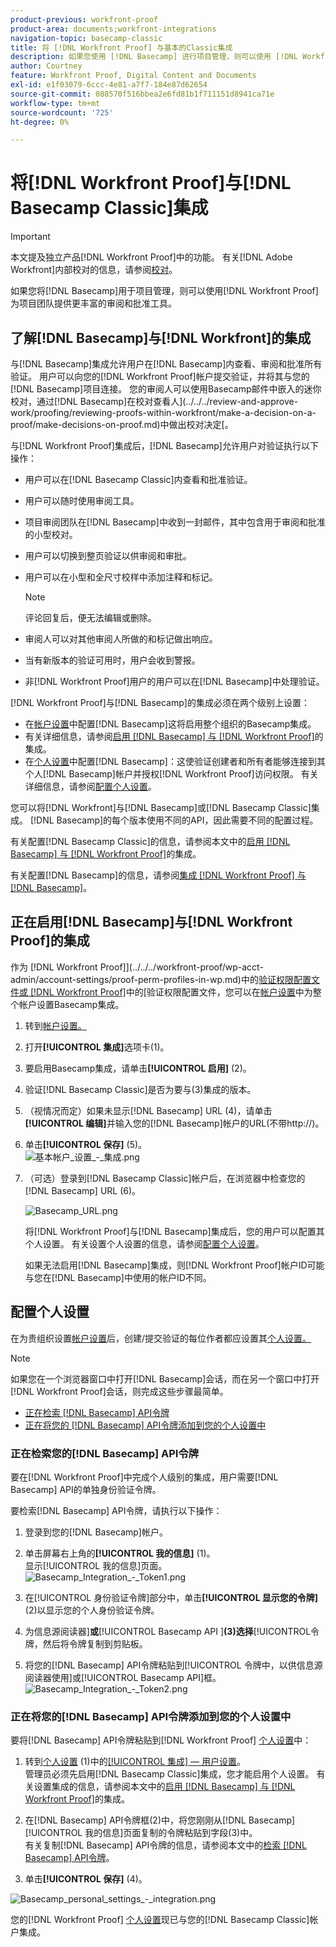 ```yaml
---
product-previous: workfront-proof
product-area: documents;workfront-integrations
navigation-topic: basecamp-classic
title: 将 [!DNL Workfront Proof] 与基本的Classic集成
description: 如果您使用 [!DNL Basecamp] 进行项目管理，则可以使用 [!DNL Workfront Proof]为项目团队提供更丰富的审核和批准工具。
author: Courtney
feature: Workfront Proof, Digital Content and Documents
exl-id: e1f03079-6ccc-4e81-a7f7-184e87d62654
source-git-commit: 088570f516bbea2e6fd81b1f711151d8941ca71e
workflow-type: tm+mt
source-wordcount: '725'
ht-degree: 0%

---
```


# 将[!DNL Workfront Proof]与[!DNL Basecamp Classic]集成

>[!IMPORTANT]
>
>本文提及独立产品[!DNL Workfront Proof]中的功能。 有关[!DNL Adobe Workfront]内部校对的信息，请参阅[校对](../../../review-and-approve-work/proofing/proofing.md)。

如果您将[!DNL Basecamp]用于项目管理，则可以使用[!DNL Workfront Proof]为项目团队提供更丰富的审阅和批准工具。

## 了解[!DNL Basecamp]与[!DNL Workfront]的集成

与[!DNL Basecamp]集成允许用户在[!DNL Basecamp]内查看、审阅和批准所有验证。 用户可以向您的[!DNL Workfront Proof]帐户提交验证，并将其与您的[!DNL Basecamp]项目连接。 您的审阅人可以使用Basecamp邮件中嵌入的迷你校对，通过[!DNL Basecamp]在校对查看人](../../../review-and-approve-work/proofing/reviewing-proofs-within-workfront/make-a-decision-on-a-proof/make-decisions-on-proof.md)中做出校对决定[。

与[!DNL Workfront Proof]集成后，[!DNL Basecamp]允许用户对验证执行以下操作：

* 用户可以在[!DNL Basecamp Classic]内查看和批准验证。
* 用户可以随时使用审阅工具。
* 项目审阅团队在[!DNL Basecamp]中收到一封邮件，其中包含用于审阅和批准的小型校对。
* 用户可以切换到整页验证以供审阅和审批。
* 用户可以在小型和全尺寸校样中添加注释和标记。

  >[!NOTE]
  >
  >评论回复后，便无法编辑或删除。

* 审阅人可以对其他审阅人所做的和标记做出响应。
* 当有新版本的验证可用时，用户会收到警报。
* 非[!DNL Workfront Proof]用户的用户可以在[!DNL Basecamp]中处理验证。

[!DNL Workfront Proof]与[!DNL Basecamp]的集成必须在两个级别上设置：

* 在[帐户设置](https://support.workfront.com/hc/en-us/sections/115000912147-Account-settings)中配置[!DNL Basecamp]这将启用整个组织的Basecamp集成。
* 有关详细信息，请参阅[启用 [!DNL Basecamp] 与 [!DNL Workfront Proof]](#enabling-the-basecamp-integration-with-workfront-proof)的集成。
* 在[个人设置](https://support.workfront.com/hc/en-us/sections/115000921168-Personal-settings)中配置[!DNL Basecamp]：这使验证创建者和所有者能够连接到其个人[!DNL Basecamp]帐户并授权[!DNL Workfront Proof]访问权限。 有关详细信息，请参阅[配置个人设置](#configuring-personal-settings)。

您可以将[!DNL Workfront]与[!DNL Basecamp]或[!DNL Basecamp Classic]集成。 [!DNL Basecamp]的每个版本使用不同的API，因此需要不同的配置过程。

有关配置[!DNL Basecamp Classic]的信息，请参阅本文中的[启用 [!DNL Basecamp] 与 [!DNL Workfront Proof]](#enabling-the-basecamp-integration-with-workfront-proof)的集成。

有关配置[!DNL Basecamp]的信息，请参阅[集成 [!DNL Workfront Proof] 与 [!DNL Basecamp]](../../../workfront-proof/wp-integrations/basecamp/integrate-workfront-proof-with-basecamp.md)。

## 正在启用[!DNL Basecamp]与[!DNL Workfront Proof]的集成

作为 [!DNL Workfront Proof]](../../../workfront-proof/wp-acct-admin/account-settings/proof-perm-profiles-in-wp.md)中的[验证权限配置文件或 [!DNL Workfront Proof]](../../../workfront-proof/wp-acct-admin/account-settings/proof-perm-profiles-in-wp.md)中的[验证权限配置文件，您可以在[帐户设置](https://support.workfront.com/hc/en-us/sections/115000912147-Account-settings)中为整个帐户设置Basecamp集成。

1. 转到[帐户设置。](https://support.workfront.com/hc/en-us/sections/115000912147-Account-settings)
1. 打开&#x200B;**[!UICONTROL 集成]**&#x200B;选项卡(1)。
1. 要启用Basecamp集成，请单击&#x200B;**[!UICONTROL 启用]** (2)。
1. 验证[!DNL Basecamp Classic]是否为要与(3)集成的版本。
1. （视情况而定）如果未显示[!DNL Basecamp] URL (4)，请单击&#x200B;**[!UICONTROL 编辑]**&#x200B;并输入您的[!DNL Basecamp]帐户的URL(不带http://)。
1. 单击&#x200B;**[!UICONTROL 保存]** (5)。\
   ![基本帐户_设置_-_集成.png](assets/basecamp-account-settings---integration-350x192.png)

1. （可选）登录到[!DNL Basecamp Classic]帐户后，在浏览器中检查您的[!DNL Basecamp] URL (6)。

   ![Basecamp_URL.png](assets/basecamp-url-350x75.png)

   将[!DNL Workfront Proof]与[!DNL Basecamp]集成后，您的用户可以配置其个人设置。 有关设置个人设置的信息，请参阅[配置个人设置](#configuring-personal-settings)。

   如果无法启用[!DNL Basecamp]集成，则[!DNL Workfront Proof]帐户ID可能与您在[!DNL Basecamp]中使用的帐户ID不同。

## 配置个人设置

在为贵组织设置[帐户设置](https://support.workfront.com/hc/en-us/sections/115000912147-Account-settings)后，创建/提交验证的每位作者都应设置其[个人设置。](https://support.workfront.com/hc/en-us/sections/115000921168-Personal-settings)

>[!NOTE]
>
>如果您在一个浏览器窗口中打开[!DNL Basecamp]会话，而在另一个窗口中打开[!DNL Workfront Proof]会话，则完成这些步骤最简单。

* [正在检索 [!DNL Basecamp] API令牌](#retrieving-your-basecamp-api-token)
* [正在将您的 [!DNL Basecamp] API令牌添加到您的个人设置中](#adding-your-basecamp-api-token-to-your-personal-settings)

### 正在检索您的[!DNL Basecamp] API令牌

要在[!DNL Workfront Proof]中完成个人级别的集成，用户需要[!DNL Basecamp] API的单独身份验证令牌。

要检索[!DNL Basecamp] API令牌，请执行以下操作：

1. 登录到您的[!DNL Basecamp]帐户。
1. 单击屏幕右上角的&#x200B;**[!UICONTROL 我的信息]** (1)。\
   显示[!UICONTROL 我的信息]页面。\
   ![Basecamp_Integration_-_Token1.png](assets/basecamp-integration---token1-350x334.png)

1. 在[!UICONTROL 身份验证令牌]部分中，单击&#x200B;**[!UICONTROL 显示您的令牌]** (2)以显示您的个人身份验证令牌。
1. 为信息源阅读器&#x200B;]**或**[!UICONTROL  Basecamp API ]**(3)选择**[!UICONTROL &#x200B;令牌，然后将令牌复制到剪贴板。

1. 将您的[!DNL Basecamp] API令牌粘贴到[!UICONTROL 令牌中，以供信息源阅读器使用]或[!UICONTROL Basecamp API]框。\
   ![Basecamp_Integration_-_Token2.png](assets/basecamp-integration---token2-350x178.png)

### 正在将您的[!DNL Basecamp] API令牌添加到您的个人设置中

要将[!DNL Basecamp] API令牌粘贴到[!DNL Workfront Proof] [个人设置](https://support.workfront.com/hc/en-us/sections/115000921168-Personal-settings)中：

1. 转到[个人设置](https://support.workfront.com/hc/en-us/sections/115000921168-Personal-settings) (1)中的[[!UICONTROL 集成] — 用户设置](../../../workfront-proof/wp-getstarted/personal-settings/integrations-user-setup.md)。\
   管理员必须先启用[!DNL Basecamp Classic]集成，您才能启用个人设置。 有关设置集成的信息，请参阅本文中的[启用 [!DNL Basecamp] 与 [!DNL Workfront Proof]](#enabling-the-basecamp-integration-with-workfront-proof)的集成。

1. 在[!DNL Basecamp] API令牌框(2)中，将您刚刚从[!DNL Basecamp] [!UICONTROL 我的信息]页面复制的令牌粘贴到字段(3)中。\
   有关复制[!DNL Basecamp] API令牌的信息，请参阅本文中的[检索 [!DNL Basecamp] API令牌](#retrieving-your-basecamp-api-token)。

1. 单击&#x200B;**[!UICONTROL 保存]** (4)。

![Basecamp_personal_settings_-_integration.png](assets/basecamp-personal-settings---integration-350x250.png)

您的[!DNL Workfront Proof] [个人设置](https://support.workfront.com/hc/en-us/sections/115000921168-Personal-settings)现已与您的[!DNL Basecamp Classic]帐户集成。
